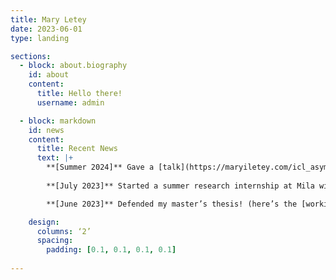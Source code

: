 ```yaml
---
title: Mary Letey
date: 2023-06-01
type: landing

sections:
  - block: about.biography
    id: about
    content:
      title: Hello there!
      username: admin

  - block: markdown
    id: news
    content:
      title: Recent News
      text: |+
        **[Summer 2024]** Gave a [talk](https://maryiletey.com/icl_asymptotic_kempner_24.pdf) about in-context-learning at the [Kempner Institute](https://kempnerinstitute.harvard.edu/news/kempner-community-springs-into-science/), and presented posters at [DIMACS Modelling Randomness workshop](https://rmt4ai.github.io) and [Princeton ML Theory Summer School](https://mlschool.princeton.edu).
        
        **[July 2023]** Started a summer research internship at Mila with [Prof Siamak Ravanbakhsh](https://siamak.page).

        **[June 2023]** Defended my master’s thesis! (here’s the [working draft](https://maryiletey.com/PSIEssay2023.pdf)).

    design:
      columns: ‘2’
      spacing:
        padding: [0.1, 0.1, 0.1, 0.1]
    
---
```

